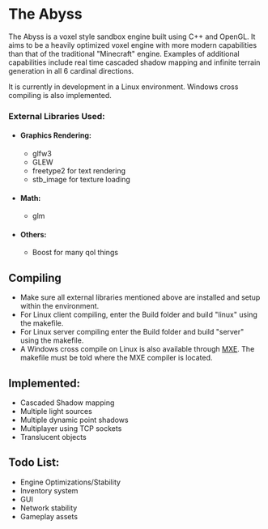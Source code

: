 # The Abyss

The Abyss is a voxel style sandbox engine built using C++ and OpenGL. It aims to be a heavily optimized voxel engine with more modern capabilities than that of the traditional "Minecraft" engine. Examples of additional capabilities include real time cascaded shadow mapping and infinite terrain generation in all 6 cardinal directions.

It is currently in development in a Linux environment. Windows cross compiling is also implemented.

### External Libraries Used:
* #### Graphics Rendering:
  * glfw3
  * GLEW
  * freetype2 for text rendering
  * stb_image for texture loading
* #### Math:
  * glm
* #### Others:
  * Boost for many qol things

## Compiling
- Make sure all external libraries mentioned above are installed and setup within the environment.
- For Linux client compiling, enter the Build folder and build "linux" using the makefile. 
- For Linux server compiling enter the Build folder and build "server" using the makefile.
- A Windows cross compile on Linux is also available through [MXE](https://github.com/mxe/mxe). The makefile must be told where the MXE compiler is located.


## Implemented:
* Cascaded Shadow mapping
* Multiple light sources
* Multiple dynamic point shadows
* Multiplayer using TCP sockets
* Translucent objects

## Todo List:
* Engine Optimizations/Stability
* Inventory system
* GUI
* Network stability
* Gameplay assets
